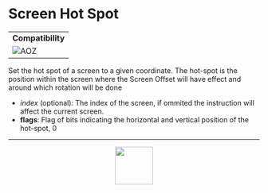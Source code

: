 # Screen Hot Spot
<table><tr><td colspan="2"><b>Compatibility</b></td></tr><tr><td><img src="https://drive.google.com/uc?export=view&id=1NbXQFq8_hw18wZSmQiAaH8PEkx0iN0ue" valign="center" all="AOZ" title="AOZ" /></td></tr></table>

Set the hot spot of a screen to a given coordinate. The hot-spot is the position within the screen where the Screen Offset will have effect and around which rotation will be done
- _index_ (optional): The index of the screen, if ommited the instruction will affect the current screen.
- **flags**: Flag of bits indicating the horizontal and vertical position of the hot-spot, 0
---
<p align="center"><img valign="middle" width="76px" src="https://drive.google.com/uc?export=view&id=1c2KO0LJpvMS9X9CAGV6dOfciR7OWhdKA" /></p>